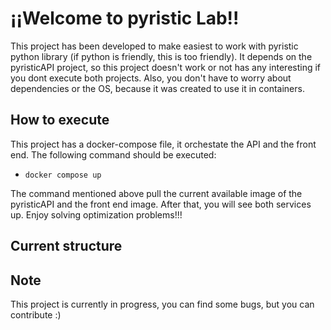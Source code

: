 # ¡¡Welcome to pyristic Lab!!

This project has been developed to make easiest to work with pyristic python library (if python is friendly, this is too friendly).
It depends on the pyristicAPI project, so this project doesn't work or not has any interesting if you dont execute both projects. Also, you don't have to worry about dependencies or the OS, because it was created to use it in containers.

## How to execute
This project has a docker-compose file, it orchestate the API and the front end. The following command should be executed:
- `docker compose up`

The command mentioned above pull the current available image of the pyristicAPI and the front end image. After that, you will see both services up. Enjoy solving optimization problems!!! 

## Current structure


## Note
This project is currently in progress, you can find some bugs, but you can contribute :)
